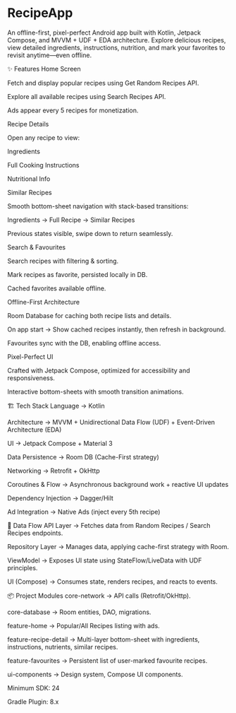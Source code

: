 # RecipeApp
An offline-first, pixel-perfect Android app built with Kotlin, Jetpack Compose, and MVVM + UDF + EDA architecture. Explore delicious recipes, view detailed ingredients, instructions, nutrition, and mark your favorites to revisit anytime—even offline.

✨ Features
Home Screen

Fetch and display popular recipes using Get Random Recipes API.

Explore all available recipes using Search Recipes API.

Ads appear every 5 recipes for monetization.

Recipe Details

Open any recipe to view:

Ingredients

Full Cooking Instructions

Nutritional Info

Similar Recipes

Smooth bottom-sheet navigation with stack-based transitions:

Ingredients → Full Recipe → Similar Recipes

Previous states visible, swipe down to return seamlessly.

Search & Favourites

Search recipes with filtering & sorting.

Mark recipes as favorite, persisted locally in DB.

Cached favorites available offline.

Offline-First Architecture

Room Database for caching both recipe lists and details.

On app start → Show cached recipes instantly, then refresh in background.

Favourites sync with the DB, enabling offline access.

Pixel-Perfect UI

Crafted with Jetpack Compose, optimized for accessibility and responsiveness.

Interactive bottom-sheets with smooth transition animations.

🏗️ Tech Stack
Language → Kotlin

Architecture → MVVM + Unidirectional Data Flow (UDF) + Event-Driven Architecture (EDA)

UI → Jetpack Compose + Material 3

Data Persistence → Room DB (Cache-First strategy)

Networking → Retrofit + OkHttp

Coroutines & Flow → Asynchronous background work + reactive UI updates

Dependency Injection → Dagger/Hilt

Ad Integration → Native Ads (inject every 5th recipe)

🔄 Data Flow
API Layer → Fetches data from Random Recipes / Search Recipes endpoints.

Repository Layer → Manages data, applying cache-first strategy with Room.

ViewModel → Exposes UI state using StateFlow/LiveData with UDF principles.

UI (Compose) → Consumes state, renders recipes, and reacts to events.

📦 Project Modules
core-network → API calls (Retrofit/OkHttp).

core-database → Room entities, DAO, migrations.

feature-home → Popular/All Recipes listing with ads.

feature-recipe-detail → Multi-layer bottom-sheet with ingredients, instructions, nutrients, similar recipes.

feature-favourites → Persistent list of user-marked favourite recipes.

ui-components → Design system, Compose UI components.


Minimum SDK: 24

Gradle Plugin: 8.x
